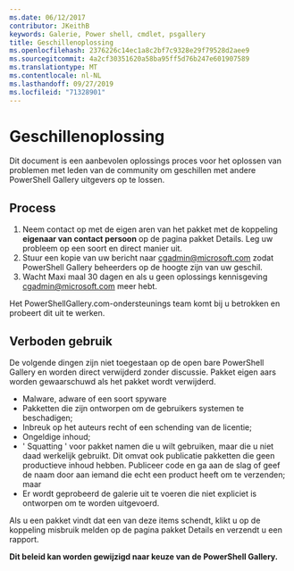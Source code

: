```yaml
---
ms.date: 06/12/2017
contributor: JKeithB
keywords: Galerie, Power shell, cmdlet, psgallery
title: Geschillenoplossing
ms.openlocfilehash: 2376226c14ec1a8c2bf7c9328e29f79528d2aee9
ms.sourcegitcommit: 4a2cf30351620a58ba95ff5d76b247e601907589
ms.translationtype: MT
ms.contentlocale: nl-NL
ms.lasthandoff: 09/27/2019
ms.locfileid: "71328901"
---
```

# <a name="dispute-resolution"></a>Geschillenoplossing

Dit document is een aanbevolen oplossings proces voor het oplossen van problemen met leden van de community om geschillen met andere PowerShell Gallery uitgevers op te lossen.

## <a name="process"></a>Process

1. Neem contact op met de eigen aren van het pakket met de koppeling **eigenaar van contact persoon** op de pagina pakket Details.
   Leg uw probleem op een soort en direct manier uit.
2. Stuur een kopie van uw bericht naar [cgadmin@microsoft.com](mailto:cgadmin@microsoft.com) zodat PowerShell Gallery beheerders op de hoogte zijn van uw geschil.
3. Wacht Maxi maal 30 dagen en als u geen oplossings kennisgeving [cgadmin@microsoft.com](mailto:cgadmin@microsoft.com) meer hebt.

Het PowerShellGallery.com-ondersteunings team komt bij u betrokken en probeert dit uit te werken.

## <a name="prohibited-use"></a>Verboden gebruik

De volgende dingen zijn niet toegestaan op de open bare PowerShell Gallery en worden direct verwijderd zonder discussie.  Pakket eigen aars worden gewaarschuwd als het pakket wordt verwijderd.

- Malware, adware of een soort spyware
- Pakketten die zijn ontworpen om de gebruikers systemen te beschadigen;
- Inbreuk op het auteurs recht of een schending van de licentie;
- Ongeldige inhoud;
- ' Squatting ' voor pakket namen die u wilt gebruiken, maar die u niet daad werkelijk gebruikt. Dit omvat ook publicatie pakketten die geen productieve inhoud hebben.
  Publiceer code en ga aan de slag of geef de naam door aan iemand die echt een product heeft om te verzenden; maar
- Er wordt geprobeerd de galerie uit te voeren die niet expliciet is ontworpen om te worden uitgevoerd.

Als u een pakket vindt dat een van deze items schendt, klikt u op de koppeling misbruik melden op de pagina pakket Details en verzendt u een rapport.

**Dit beleid kan worden gewijzigd naar keuze van de PowerShell Gallery.**
